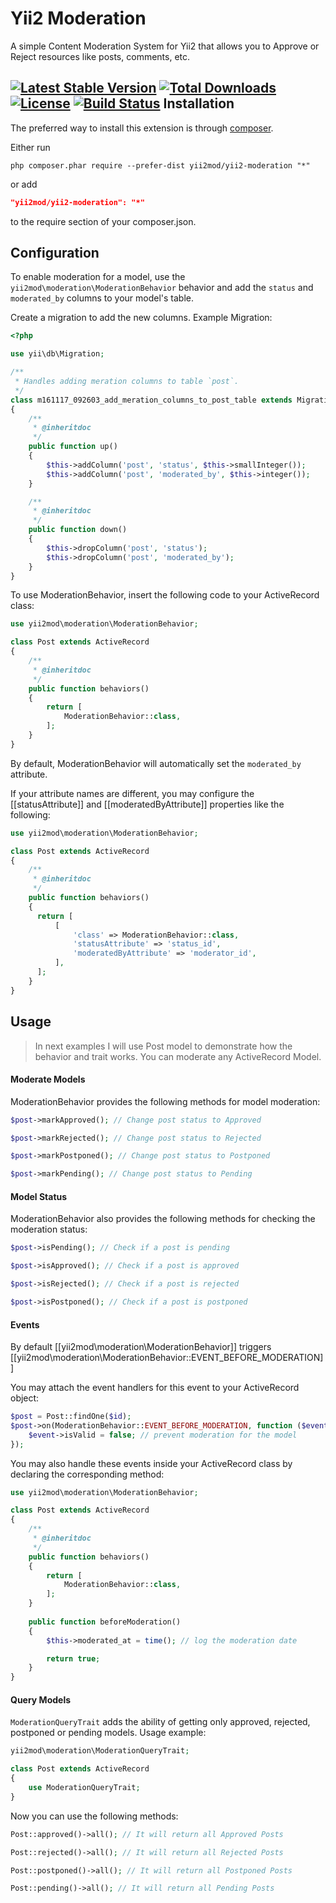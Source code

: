 Yii2 Moderation 
===============

A simple Content Moderation System for Yii2 that allows you to Approve or Reject resources like posts, comments, etc.


[![Latest Stable Version](https://poser.pugx.org/yii2mod/yii2-moderation/v/stable)](https://packagist.org/packages/yii2mod/yii2-moderation)
[![Total Downloads](https://poser.pugx.org/yii2mod/yii2-moderation/downloads)](https://packagist.org/packages/yii2mod/yii2-moderation)
[![License](https://poser.pugx.org/yii2mod/yii2-moderation/license)](https://packagist.org/packages/yii2mod/yii2-moderation)
[![Build Status](https://travis-ci.org/yii2mod/yii2-moderation.svg?branch=1.0)](https://travis-ci.org/yii2mod/yii2-moderation)
Installation
------------

The preferred way to install this extension is through [composer](http://getcomposer.org/download/).

Either run

```
php composer.phar require --prefer-dist yii2mod/yii2-moderation "*"
```

or add

```json
"yii2mod/yii2-moderation": "*"
```

to the require section of your composer.json.


Configuration
-------------

To enable moderation for a model, use the `yii2mod\moderation\ModerationBehavior` behavior and add the `status` and `moderated_by` columns to your model's table.

Create a migration to add the new columns. Example Migration:

```php
<?php

use yii\db\Migration;

/**
 * Handles adding meration columns to table `post`.
 */
class m161117_092603_add_meration_columns_to_post_table extends Migration
{
    /**
     * @inheritdoc
     */
    public function up()
    {
        $this->addColumn('post', 'status', $this->smallInteger());
        $this->addColumn('post', 'moderated_by', $this->integer());
    }

    /**
     * @inheritdoc
     */
    public function down()
    {
        $this->dropColumn('post', 'status');
        $this->dropColumn('post', 'moderated_by');
    }
}

```

To use ModerationBehavior, insert the following code to your ActiveRecord class:

```php
use yii2mod\moderation\ModerationBehavior;

class Post extends ActiveRecord 
{
    /**
     * @inheritdoc
     */
    public function behaviors()
    {
        return [
            ModerationBehavior::class,
        ];
    }
}
```

By default, ModerationBehavior will automatically set the `moderated_by` attribute.

If your attribute names are different, you may configure the [[statusAttribute]] and [[moderatedByAttribute]]
properties like the following:

```php
use yii2mod\moderation\ModerationBehavior;

class Post extends ActiveRecord 
{
    /**
     * @inheritdoc
     */
    public function behaviors()
    {
      return [
          [
              'class' => ModerationBehavior::class,
              'statusAttribute' => 'status_id',
              'moderatedByAttribute' => 'moderator_id',
          ],
      ];
    }
}
```

Usage
--------

> In next examples I will use Post model to demonstrate how the behavior and trait works. You can moderate any ActiveRecord Model.

#### Moderate Models

ModerationBehavior provides the following methods for model moderation:

```php
$post->markApproved(); // Change post status to Approved

$post->markRejected(); // Change post status to Rejected

$post->markPostponed(); // Change post status to Postponed

$post->markPending(); // Change post status to Pending
```

#### Model Status

ModerationBehavior also provides the following methods for checking the moderation status:

```php
$post->isPending(); // Check if a post is pending

$post->isApproved(); // Check if a post is approved

$post->isRejected(); // Check if a post is rejected

$post->isPostponed(); // Check if a post is postponed
```

#### Events

By default [[yii2mod\moderation\ModerationBehavior]] triggers [[yii2mod\moderation\ModerationBehavior::EVENT_BEFORE_MODERATION]]

You may attach the event handlers for this event to your ActiveRecord object:

```php
$post = Post::findOne($id);
$post->on(ModerationBehavior::EVENT_BEFORE_MODERATION, function ($event) {
    $event->isValid = false; // prevent moderation for the model
});
```

You may also handle these events inside your ActiveRecord class by declaring the corresponding method:

```php
use yii2mod\moderation\ModerationBehavior;

class Post extends ActiveRecord 
{
    /**
     * @inheritdoc
     */
    public function behaviors()
    {
        return [
            ModerationBehavior::class,
        ];
    }
    
    public function beforeModeration()
    {
        $this->moderated_at = time(); // log the moderation date

        return true;
    }
}
```

#### Query Models

`ModerationQueryTrait` adds the ability of getting only approved, rejected, postponed or pending models. Usage example:

```php
yii2mod\moderation\ModerationQueryTrait;

class Post extends ActiveRecord 
{
    use ModerationQueryTrait;
}
```

Now you can use the following methods:

```php
Post::approved()->all(); // It will return all Approved Posts

Post::rejected()->all(); // It will return all Rejected Posts

Post::postponed()->all(); // It will return all Postponed Posts

Post::pending()->all(); // It will return all Pending Posts
```
